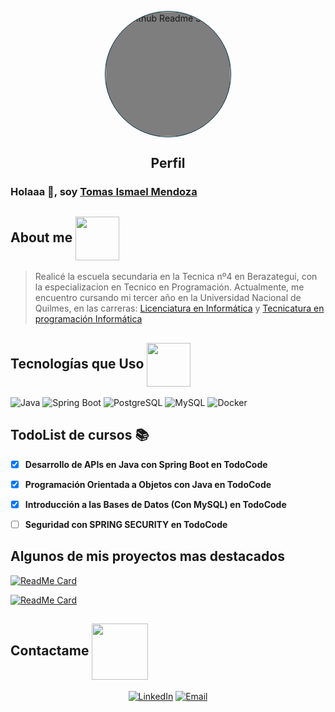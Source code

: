 <p align="center">
 <img width="200px" src="https://i.pinimg.com/originals/67/0d/4e/670d4e55f0f720cdc8ef1bc83e86e6fd.gif" align="center" alt="Github Readme Stats" style="background-color: rgba(0, 0, 0, 0.50) ;;border: #012d42 1px solid; border-radius: 50%;"/>
 <h2 align="center">Perfil</h2>
</p>

### Holaaa 👋, soy [Tomas Ismael Mendoza](https://github.com/tomasmendoza-unq)




<div>
  <h2>About me <img width="70px" src="https://i.pinimg.com/originals/29/9f/18/299f18589b70050383afe3235279702b.gif" align="center"/></h2>
</div>
  
  > Realicé la escuela secundaria en la Tecnica nº4 en Berazategui, con la especializacion en Tecnico en Programación. Actualmente, me encuentro cursando mi tercer año en la Universidad Nacional de Quilmes, en las carreras:  [Licenciatura en Informática](https://www.unq.edu.ar/carrera/58-licenciatura-en-informatica/) y [Tecnicatura en programación Informática](https://www.unq.edu.ar/carrera/32-tecnicatura-universitaria-en-programacion-informatica) 


## Tecnologías que Uso   <img width="70px" align="center" src="https://img-07.stickers.cloud/packs/6080c458-57ef-4340-b55b-3edd8323428d/webp/e382be47-8126-4346-b497-bf117eb4d24c.webp">

![Java](https://img.shields.io/badge/Java-ED8B00?style=for-the-badge&logo=java&logoColor=white)  ![Spring Boot](https://img.shields.io/badge/Spring%20Boot-6DB33F?style=for-the-badge&logo=spring&logoColor=white)  ![PostgreSQL](https://img.shields.io/badge/PostgreSQL-316192?style=for-the-badge&logo=postgresql&logoColor=white)  ![MySQL](https://img.shields.io/badge/MySQL-4479A1?style=for-the-badge&logo=mysql&logoColor=white)  ![Docker](https://img.shields.io/badge/Docker-2496ED?style=for-the-badge&logo=docker&logoColor=white)  

## TodoList de cursos 📚  

- [x] **Desarrollo de APIs en Java con Spring Boot en TodoCode**  
- [x] **Programación Orientada a Objetos con Java en TodoCode**  
- [x] **Introducción a las Bases de Datos (Con MySQL) en TodoCode**   
- [ ] **Seguridad con SPRING SECURITY en TodoCode** 



## Algunos de mis proyectos mas destacados

[![ReadMe Card](https://github-readme-stats.vercel.app/api/pin/?username=tomasmendoza-unq&theme=tokyonight&repo=-2-de-carisma&show_owner=true)](https://github.com/tomasmendoza-unq/-2-de-carisma)



[![ReadMe Card](https://github-readme-stats.vercel.app/api/pin/?username=tomasmendoza-unq&theme=tokyonight&repo=medium-weekly&show_owner=true)](https://github.com/tomasmendoza-unq/medium-weekly)

## Contactame <img width="90px" src="https://static.wikia.nocookie.net/undertale/images/b/bc/Tumblr_nvujj3gQTf1r9xrggo2_250.gif/revision/latest/scale-to-width-down/194?cb=20160220214156&path-prefix=es" align="center"> 
 

<p align="center">
<a href="https://www.linkedin.com/in/tomas-ismael-mendoza-30b141258/" target="_blank"><img alt="LinkedIn" src="https://img.shields.io/badge/LinkedIn-@TomasMendoza-blue?style=flat&logo=linkedin"></a>
<a href="#"><img alt="Email" src="https://img.shields.io/badge/Email-tm1453766@gmail.com-blue?style=flat&logo=gmail"></a>
</p>




